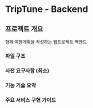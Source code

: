 # TripTune - Backend

## 프로젝트 개요

함께 여행계획을 작성하는 웹프로젝트 백엔드

### 파일 구조

### 사전 요구사항 (최소)

### 기능 기술 요약

### 주요 서비스 구현 가이드
